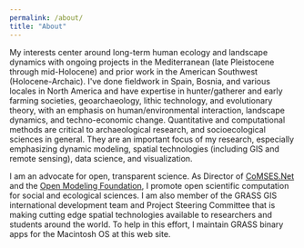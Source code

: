 ```yaml
---
permalink: /about/
title: "About"
---
```

My interests center around long-term human ecology and landscape dynamics with ongoing projects in the Mediterranean (late Pleistocene through mid-Holocene) and prior work in the American Southwest (Holocene-Archaic). I've done fieldwork in Spain, Bosnia, and various locales in North America and have expertise in hunter/gatherer and early farming societies, geoarchaeology, lithic technology, and evolutionary theory, with an emphasis on human/environmental interaction, landscape dynamics, and techno-economic change. Quantitative and computational methods are critical to archaeological research, and socioecological sciences in general. They are an important focus of my research, especially emphasizing dynamic modeling, spatial technologies (including GIS and remote sensing), data science, and visualization.

I am an advocate for open, transparent science. As Director of [CoMSES.Net](http://comses.net ) and the [Open Modeling Foundation](https://openmodelingfoundation.org), I promote open scientific computation for social and ecological sciences. I am also member of the GRASS GIS international development team and Project Steering Committee that is making cutting edge spatial technologies available to researchers and students around the world. To help in this effort, I maintain GRASS binary apps for the Macintosh OS at this web site.
